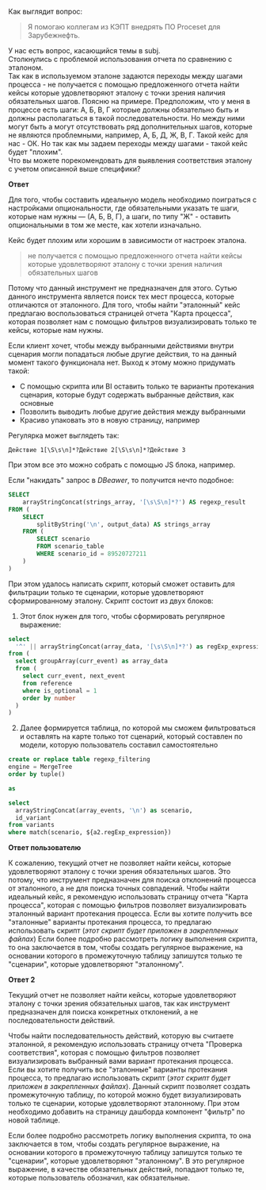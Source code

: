 Как выглядит вопрос:
>Я помогаю коллегам из КЭПТ внедрять ПО Proceset для Зарубежнефть.  
> 
У нас есть вопрос, касающийся темы в subj.  
Столкнулись с проблемой использования отчета по сравнению с эталоном.   
Так как в используемом эталоне задаются переходы между шагами процесса - не получается с помощью предложенного отчета найти кейсы которые удовлетворяют эталону с точки зрения наличия обязательных шагов. Поясню на примере. Предположим, что у меня в процессе есть шаги: А, Б, В, Г которые должны обязательно быть и должны располагаться в такой последовательности. Но между ними могут быть а могут отсутствовать ряд дополнительных шагов, которые не являются проблемными, например, А, Б, Д, Ж, В, Г. Такой кейс для нас - ОК. Но так как мы задаем переходы между шагами - такой кейс будет "плохим".  
Что вы можете порекомендовать для выявления соответствия эталону с учетом описанной выше специфики?

**Ответ**

Для того, чтобы составить идеальную модель необходимо поиграться с настройками опциональности, где обязательными указать те шаги, которые нам нужны — (А, Б, В, Г), а шаги, по типу "Ж" - оставить опциональными в том же месте, как хотели изначально.

Кейс будет плохим или хорошим в зависимости от настроек эталона.

> не получается с помощью предложенного отчета найти кейсы которые удовлетворяют эталону с точки зрения наличия обязательных шагов

Потому что данный инструмент не предназначен для этого. Сутью данного инструмента является поиск тех мест процесса, которые отличаются от эталонного. 
Для того, чтобы найти "эталонный" кейс предлагаю воспользоваться страницей отчета "Карта процесса", которая позволяет нам с помощью фильтров визуализировать только те кейсы, которые нам нужны. 

Если клиент хочет, чтобы между выбранными действиями внутри сценария могли попадаться любые другие действия, то на данный момент такого функционала нет. Выход к этому можно придумать такой:
* С помощью скрипта или BI оставить только те варианты протекания сценария, которые будут содержать выбранные действия, как основные
* Позволить выводить любые другие действия между выбранными
* Красиво упаковать это в новую страницу, например

Регулярка может выглядеть так:

```regexp
Действие 1[\S\s\n]*?Действие 2[\S\s\n]*?Действие 3
```

При этом все это можно собрать с помощью JS блока, например.

Если "накидать" запрос в _DBeawer_, то получится нечто подобное:
```sql
SELECT 
	arrayStringConcat(strings_array, '[\s\S\n]*?') AS regexp_result
FROM (
	SELECT 
		splitByString('\n', output_data) AS strings_array
	FROM (
		SELECT scenario
		FROM scenario_table
		WHERE scenario_id = 89520727211
	)
)
```

При этом удалось написать скрипт, который сможет оставить для фильтрации только те сценарии, которые удовлетворяют сформированному эталону. Скрипт состоит из двух блоков:
1. Этот блок нужен для того, чтобы сформировать регулярное выражение:
```sql
select 
  '^' || arrayStringConcat(array_data, '[\s\S\n]*?') as regExp_expression
from (
  select groupArray(curr_event) as array_data
  from (
    select curr_event, next_event
    from reference
    where is_optional = 1
    order by number 
  )
)
```

2. Далее формируется таблица, по которой мы сможем фильтроваться и оставлять на карте только тот сценарий, который составлен по модели, которую пользователь составил самостоятельно
```sql
create or replace table regexp_filtering
engine = MergeTree
order by tuple()

as

select 
  arrayStringConcat(array_events, '\n') as scenario,
  id_variant
from variants 
where match(scenario, ${a2.regExp_expression})
```

**Ответ пользователю**

К сожалению, текущий отчет не позволяет найти кейсы, которые удовлетворяют эталону с точки зрения обязательных шагов. Это потому, что инструмент предназначен для поиска отклонений процесса от эталонного, а не для поиска точных совпадений.
Чтобы найти идеальный кейс, я рекомендую использовать страницу отчета "Карта процесса", которая с помощью фильтров позволяет визуализировать эталонный вариант протекания процесса.
Если вы хотите получить все "эталонные" варианты протекания процесса, то предлагаю использовать скрипт (*этот скрипт будет приложен в закрепленных файлах*)
 Если более подробно рассмотреть логику выполнения скрипта, то она заключается в том, чтобы создать регулярное выражение, на основании которого в промежуточную таблицу запишутся только те "сценарии", которые удовлетворяют "эталонному".

**Ответ 2**

Текущий отчет не позволяет найти кейсы, которые удовлетворяют эталону с точки зрения обязательных шагов, так как инструмент предназначен для поиска конкретных отклонений, а не последовательности действий.

Чтобы найти последовательность действий, которую вы считаете эталонной, я рекомендую использовать страницу отчета "Проверка соответствия", которая с помощью фильтров позволяет визуализировать выбранный вами вариант протекания процесса.  
Если вы хотите получить все "эталонные" варианты протекания процесса, то предлагаю использовать скрипт (_этот скрипт будет приложен в закрепленных файлах_). Данный скрипт позволяет создать промежуточную таблицу, по которой можно будет визуализировать только те сценарии, которые удовлетворяют эталонному. При этом необходимо добавить на страницу дашборда компонент "фильтр" по новой таблице.  

Если более подробно рассмотреть логику выполнения скрипта, то она заключается в том, чтобы создать регулярное выражение, на основании которого в промежуточную таблицу запишутся только те "сценарии", которые удовлетворяют "эталонному".
В это регулярное выражение, в качестве обязательных действий, попадают только те, которые пользователь обозначил, как обязательные.